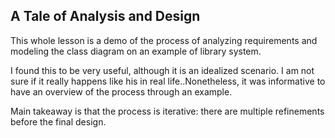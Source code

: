 ## A Tale of Analysis and Design

This whole lesson is a demo of the process of analyzing requirements and modeling the class diagram on an example of library system.

I found this to be very useful, although it is an idealized scenario. I am not sure if it really happens like his in real life..Nonetheless, it was informative to have an overview of the process through an example.

Main takeaway is that the process is iterative: there are multiple refinements before the final design. 

